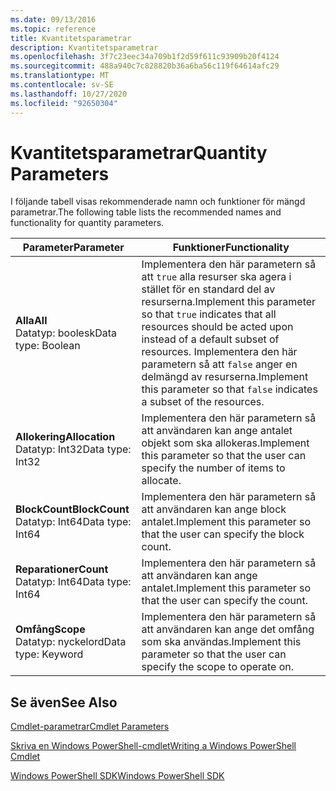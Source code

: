 ```yaml
---
ms.date: 09/13/2016
ms.topic: reference
title: Kvantitetsparametrar
description: Kvantitetsparametrar
ms.openlocfilehash: 3f7c23eec34a709b1f2d59f611c93909b20f4124
ms.sourcegitcommit: 488a940c7c828820b36a6ba56c119f64614afc29
ms.translationtype: MT
ms.contentlocale: sv-SE
ms.lasthandoff: 10/27/2020
ms.locfileid: "92650304"
---
```

# <a name="quantity-parameters"></a><span data-ttu-id="a9f38-103">Kvantitetsparametrar</span><span class="sxs-lookup"><span data-stu-id="a9f38-103">Quantity Parameters</span></span>

<span data-ttu-id="a9f38-104">I följande tabell visas rekommenderade namn och funktioner för mängd parametrar.</span><span class="sxs-lookup"><span data-stu-id="a9f38-104">The following table lists the recommended names and functionality for quantity parameters.</span></span>

|<span data-ttu-id="a9f38-105">Parameter</span><span class="sxs-lookup"><span data-stu-id="a9f38-105">Parameter</span></span>|<span data-ttu-id="a9f38-106">Funktioner</span><span class="sxs-lookup"><span data-stu-id="a9f38-106">Functionality</span></span>|
|---|---|
|<span data-ttu-id="a9f38-107">**Alla**</span><span class="sxs-lookup"><span data-stu-id="a9f38-107">**All**</span></span><br><span data-ttu-id="a9f38-108">Datatyp: boolesk</span><span class="sxs-lookup"><span data-stu-id="a9f38-108">Data type: Boolean</span></span>|<span data-ttu-id="a9f38-109">Implementera den här parametern så att `true` alla resurser ska agera i stället för en standard del av resurserna.</span><span class="sxs-lookup"><span data-stu-id="a9f38-109">Implement this parameter so that `true` indicates that all resources should be acted upon instead of a default subset of resources.</span></span> <span data-ttu-id="a9f38-110">Implementera den här parametern så att `false` anger en delmängd av resurserna.</span><span class="sxs-lookup"><span data-stu-id="a9f38-110">Implement this parameter so that `false` indicates a subset of the resources.</span></span>|
|<span data-ttu-id="a9f38-111">**Allokering**</span><span class="sxs-lookup"><span data-stu-id="a9f38-111">**Allocation**</span></span><br><span data-ttu-id="a9f38-112">Datatyp: Int32</span><span class="sxs-lookup"><span data-stu-id="a9f38-112">Data type: Int32</span></span>|<span data-ttu-id="a9f38-113">Implementera den här parametern så att användaren kan ange antalet objekt som ska allokeras.</span><span class="sxs-lookup"><span data-stu-id="a9f38-113">Implement this parameter so that the user can specify the number of items to allocate.</span></span>|
|<span data-ttu-id="a9f38-114">**BlockCount**</span><span class="sxs-lookup"><span data-stu-id="a9f38-114">**BlockCount**</span></span><br><span data-ttu-id="a9f38-115">Datatyp: Int64</span><span class="sxs-lookup"><span data-stu-id="a9f38-115">Data type: Int64</span></span>|<span data-ttu-id="a9f38-116">Implementera den här parametern så att användaren kan ange block antalet.</span><span class="sxs-lookup"><span data-stu-id="a9f38-116">Implement this parameter so that the user can specify the block count.</span></span>|
|<span data-ttu-id="a9f38-117">**Reparationer**</span><span class="sxs-lookup"><span data-stu-id="a9f38-117">**Count**</span></span><br><span data-ttu-id="a9f38-118">Datatyp: Int64</span><span class="sxs-lookup"><span data-stu-id="a9f38-118">Data type: Int64</span></span>|<span data-ttu-id="a9f38-119">Implementera den här parametern så att användaren kan ange antalet.</span><span class="sxs-lookup"><span data-stu-id="a9f38-119">Implement this parameter so that the user can specify the count.</span></span>|
|<span data-ttu-id="a9f38-120">**Omfång**</span><span class="sxs-lookup"><span data-stu-id="a9f38-120">**Scope**</span></span><br><span data-ttu-id="a9f38-121">Datatyp: nyckelord</span><span class="sxs-lookup"><span data-stu-id="a9f38-121">Data type: Keyword</span></span>|<span data-ttu-id="a9f38-122">Implementera den här parametern så att användaren kan ange det omfång som ska användas.</span><span class="sxs-lookup"><span data-stu-id="a9f38-122">Implement this parameter so that the user can specify the scope to operate on.</span></span>|

## <a name="see-also"></a><span data-ttu-id="a9f38-123">Se även</span><span class="sxs-lookup"><span data-stu-id="a9f38-123">See Also</span></span>

[<span data-ttu-id="a9f38-124">Cmdlet-parametrar</span><span class="sxs-lookup"><span data-stu-id="a9f38-124">Cmdlet Parameters</span></span>](./cmdlet-parameters.md)

[<span data-ttu-id="a9f38-125">Skriva en Windows PowerShell-cmdlet</span><span class="sxs-lookup"><span data-stu-id="a9f38-125">Writing a Windows PowerShell Cmdlet</span></span>](./writing-a-windows-powershell-cmdlet.md)

[<span data-ttu-id="a9f38-126">Windows PowerShell SDK</span><span class="sxs-lookup"><span data-stu-id="a9f38-126">Windows PowerShell SDK</span></span>](../windows-powershell-reference.md)
